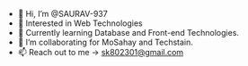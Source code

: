- 👋 Hi, I’m @SAURAV-937
- 👀 Interested in Web Technologies
- 🌱 Currently learning Database and Front-end Technologies.
- 💞️ I’m collaborating for MoSahay and Techstain.
- 📫 Reach out to me -> sk802301@gmail.com

<!---
SAURAV-937/SAURAV-937 is a ✨ special ✨ repository because its `README.md` (this file) appears on your GitHub profile.
You can click the Preview link to take a look at your changes.
--->
